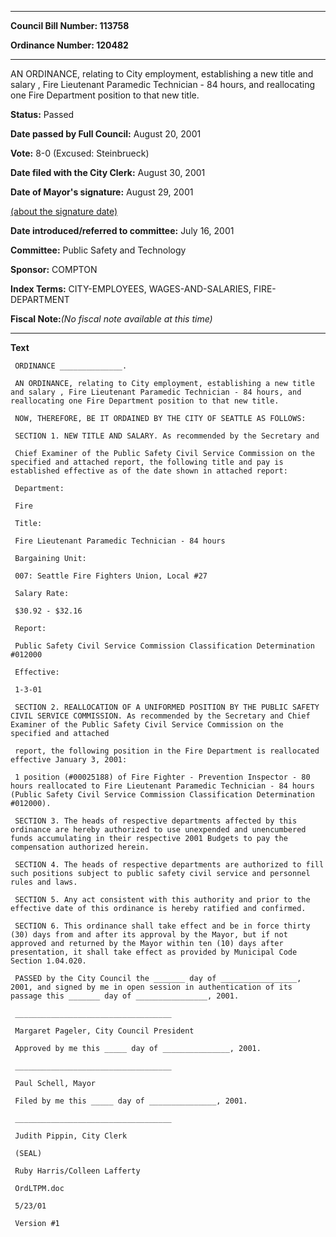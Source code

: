 

********

**Council Bill Number: 113758**
   
**Ordinance Number: 120482**
********

 AN ORDINANCE, relating to City employment, establishing a new title and salary , Fire Lieutenant Paramedic Technician - 84 hours, and reallocating one Fire Department position to that new title.

**Status:** Passed
   
**Date passed by Full Council:** August 20, 2001
   
**Vote:** 8-0 (Excused: Steinbrueck)
   
**Date filed with the City Clerk:** August 30, 2001
   
**Date of Mayor's signature:** August 29, 2001
   
[(about the signature date)](/~public/approvaldate.htm)
   
   
   
**Date introduced/referred to committee:** July 16, 2001
   
**Committee:** Public Safety and Technology
   
**Sponsor:** COMPTON
   
   
**Index Terms:** CITY-EMPLOYEES, WAGES-AND-SALARIES, FIRE-DEPARTMENT

**Fiscal Note:**_(No fiscal note available at this time)_

********

**Text**
   
```
 ORDINANCE ______________.

 AN ORDINANCE, relating to City employment, establishing a new title and salary , Fire Lieutenant Paramedic Technician - 84 hours, and reallocating one Fire Department position to that new title.

 NOW, THEREFORE, BE IT ORDAINED BY THE CITY OF SEATTLE AS FOLLOWS:

 SECTION 1. NEW TITLE AND SALARY. As recommended by the Secretary and

 Chief Examiner of the Public Safety Civil Service Commission on the specified and attached report, the following title and pay is established effective as of the date shown in attached report:

 Department:

 Fire

 Title:

 Fire Lieutenant Paramedic Technician - 84 hours

 Bargaining Unit:

 007: Seattle Fire Fighters Union, Local #27

 Salary Rate:

 $30.92 - $32.16

 Report:

 Public Safety Civil Service Commission Classification Determination #012000

 Effective:

 1-3-01

 SECTION 2. REALLOCATION OF A UNIFORMED POSITION BY THE PUBLIC SAFETY CIVIL SERVICE COMMISSION. As recommended by the Secretary and Chief Examiner of the Public Safety Civil Service Commission on the specified and attached

 report, the following position in the Fire Department is reallocated effective January 3, 2001:

 1 position (#00025188) of Fire Fighter - Prevention Inspector - 80 hours reallocated to Fire Lieutenant Paramedic Technician - 84 hours (Public Safety Civil Service Commission Classification Determination #012000).

 SECTION 3. The heads of respective departments affected by this ordinance are hereby authorized to use unexpended and unencumbered funds accumulating in their respective 2001 Budgets to pay the compensation authorized herein.

 SECTION 4. The heads of respective departments are authorized to fill such positions subject to public safety civil service and personnel rules and laws.

 SECTION 5. Any act consistent with this authority and prior to the effective date of this ordinance is hereby ratified and confirmed.

 SECTION 6. This ordinance shall take effect and be in force thirty (30) days from and after its approval by the Mayor, but if not approved and returned by the Mayor within ten (10) days after presentation, it shall take effect as provided by Municipal Code Section 1.04.020.

 PASSED by the City Council the _______ day of _________________, 2001, and signed by me in open session in authentication of its passage this _______ day of ________________, 2001.

 ___________________________________

 Margaret Pageler, City Council President

 Approved by me this _____ day of _______________, 2001.

 ___________________________________

 Paul Schell, Mayor

 Filed by me this _____ day of _______________, 2001.

 ___________________________________

 Judith Pippin, City Clerk

 (SEAL)

 Ruby Harris/Colleen Lafferty

 OrdLTPM.doc

 5/23/01

 Version #1

```
